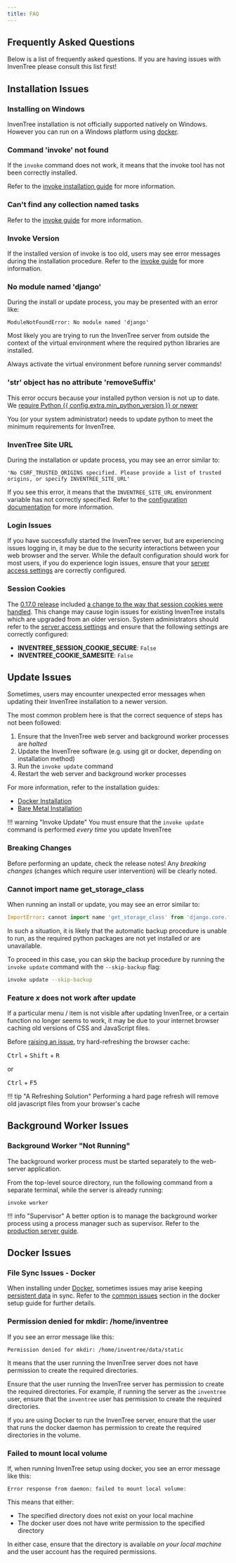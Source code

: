 ```yaml
---
title: FAQ
---
```


## Frequently Asked Questions

Below is a list of frequently asked questions. If you are having issues with InvenTree please consult this list first!

## Installation Issues

### Installing on Windows

InvenTree installation is not officially supported natively on Windows. However you can run on a Windows platform using [docker](./start/docker.md).

### Command 'invoke' not found

If the `invoke` command does not work, it means that the invoke tool has not been correctly installed.

Refer to the [invoke installation guide](./start/invoke.md#installation) for more information.

### Can't find any collection named tasks

Refer to the [invoke guide](./start/invoke.md#cant-find-any-collection-named-tasks) for more information.

### Invoke Version

If the installed version of invoke is too old, users may see error messages during the installation procedure. Refer to the [invoke guide](./start/invoke.md#minimum-version) for more information.

### No module named 'django'

During the install or update process, you may be presented with an error like:

```
ModuleNotFoundError: No module named 'django'
```

Most likely you are trying to run the InvenTree server from outside the context of the virtual environment where the required python libraries are installed.

Always activate the virtual environment before running server commands!

### 'str' object has no attribute 'removeSuffix'

This error occurs because your installed python version is not up to date. We [require Python {{ config.extra.min_python_version }} or newer](./start/intro.md#python-requirements)

You (or your system administrator) needs to update python to meet the minimum requirements for InvenTree.

### InvenTree Site URL

During the installation or update process, you may see an error similar to:

```
'No CSRF_TRUSTED_ORIGINS specified. Please provide a list of trusted origins, or specify INVENTREE_SITE_URL'
```

If you see this error, it means that the `INVENTREE_SITE_URL` environment variable has not correctly specified. Refer to the [configuration documentation](./start/config.md#site-url) for more information.

### Login Issues

If you have successfully started the InvenTree server, but are experiencing issues logging in, it may be due to the security interactions between your web browser and the server. While the default configuration should work for most users, if you do experience login issues, ensure that your [server access settings](./start/config.md#server-access) are correctly configured.

### Session Cookies

The [0.17.0 release](https://github.com/inventree/InvenTree/releases/tag/0.17.0) included [a change to the way that session cookies were handled](https://github.com/inventree/InvenTree/pull/8269). This change may cause login issues for existing InvenTree installs which are upgraded from an older version. System administrators should refer to the [server access settings](./start/config.md#server-access) and ensure that the following settings are correctly configured:

- **INVENTREE_SESSION_COOKIE_SECURE**: `False`
- **INVENTREE_COOKIE_SAMESITE**: `False`

## Update Issues

Sometimes, users may encounter unexpected error messages when updating their InvenTree installation to a newer version.

The most common problem here is that the correct sequence of steps has not been followed:

1. Ensure that the InvenTree web server and background worker processes are *halted*
1. Update the InvenTree software (e.g. using git or docker, depending on installation method)
1. Run the `invoke update` command
1. Restart the web server and background worker processes

For more information, refer to the installation guides:

- [Docker Installation](./start/docker_install.md#updating-inventree)
- [Bare Metal Installation](./start/install.md#updating-inventree)

!!! warning "Invoke Update"
    You must ensure that the `invoke update` command is performed *every time* you update InvenTree

### Breaking Changes

Before performing an update, check the release notes! Any *breaking changes* (changes which require user intervention) will be clearly noted.

### Cannot import name get_storage_class

When running an install or update, you may see an error similar to:

```python
ImportError: cannot import name 'get_storage_class' from 'django.core.files.storage'
```

In such a situation, it is likely that the automatic backup procedure is unable to run, as the required python packages are not yet installed or are unavailable.

To proceed in this case, you can skip the backup procedure by running the `invoke update` command with the `--skip-backup` flag:

```bash
invoke update --skip-backup
```

### Feature *x* does not work after update

If a particular menu / item is not visible after updating InvenTree, or a certain function no longer seems to work, it may be due to your internet browser caching old versions of CSS and JavaScript files.

Before [raising an issue](https://github.com/inventree/inventree/issues), try hard-refreshing the browser cache:

<kbd>Ctrl</kbd> + <kbd>Shift</kbd> + <kbd>R</kbd>

or

<kbd>Ctrl</kbd> + <kbd>F5</kbd>

!!! tip "A Refreshing Solution"
    Performing a hard page refresh will remove old javascript files from your browser's cache

## Background Worker Issues

### Background Worker "Not Running"

The background worker process must be started separately to the web-server application.

From the top-level source directory, run the following command from a separate terminal, while the server is already running:

```
invoke worker
```

!!! info "Supervisor"
    A better option is to manage the background worker process using a process manager such as supervisor. Refer to the [production server guide](./start/bare_prod.md).

## Docker Issues

### File Sync Issues - Docker

When installing under [Docker](./start/docker.md), sometimes issues may arise keeping [persistent data](./start/docker.md#persistent-data) in sync. Refer to the [common issues](./start/docker.md#common-issues) section in the docker setup guide for further details.

### Permission denied for mkdir: /home/inventree

If you see an error message like this:

```
Permission denied for mkdir: /home/inventree/data/static
```

It means that the user running the InvenTree server does not have permission to create the required directories.

Ensure that the user running the InvenTree server has permission to create the required directories. For example, if running the server as the `inventree` user, ensure that the `inventree` user has permission to create the required directories.

If you are using Docker to run the InvenTree server, ensure that the user that runs the docker daemon has permission to create the required directories in the volume.

### Failed to mount local volume

If, when running InvenTree setup using docker, you see an error message like this:

```
Error response from daemon: failed to mount local volume:
```

This means that either:

- The specified directory does not exist on your local machine
- The docker user does not have write permission to the specified directory

In either case, ensure that the directory is available *on your local machine* and the user account has the required permissions.
